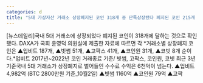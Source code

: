 ```yaml
---
categories: d
title: "5대 가상자산 거래소 상장폐지된 코인 318개 중 단독상장됐다 폐지된 코인 215개 달해 상장폐지 거래수수료만 6277억원"
---
```

[뉴스데일리]국내 5대 거래소에 상장되었다 폐지된 코인이 318개에 달하는 것으로 확인됐다. DAXA가 국회 윤영덕 의원실에 제출한 자료에 따르면 각 *거래소별 상장폐지 코인은 ▲업비트 187개, ▲빗썸 51개, ▲고팍스 41개, ▲코인원 31개, ▲코빗 8개 순이다.*업비트 2017년~2022년 코인 거래종료 기준/ 빗썸, 고팍스, 코인원, 코빗 최근 3년 기준국내 5대 거래소가 상장폐지로 벌어들인 수수료 수익은 6천억이 넘는다. ▲업비트 4,982억 (BTC 2800만원 기준_10월2일) ▲빗썸 1160억 ▲코인원 79억 ▲고팍